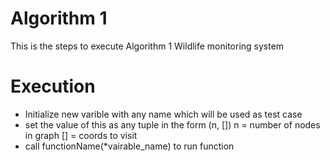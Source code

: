 # Algorithm 1 
This is the steps to execute Algorithm 1 Wildlife monitoring system

# Execution 

* Initialize new varible with any name which will be used as test case
* set the value of this as any tuple in the form (n, [])
        n = number of nodes in graph
        [] = coords to visit
* call functionName(*vairable_name) to run function
